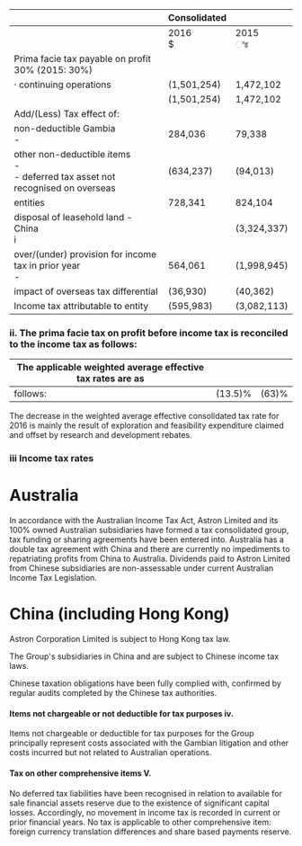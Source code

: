 |                                                                                    | Consolidated |             |
|------------------------------------------------------------------------------------|--------------|-------------|
|                                                                                    | 2016<br>\$   | 2015<br>ಿಕ  |
| Prima facie tax payable on profit 30% (2015: 30%)                                  |              |             |
| · continuing operations                                                            | (1,501,254)  | 1,472,102   |
|                                                                                    | (1,501,254)  | 1,472,102   |
| Add/(Less) Tax effect of:                                                          |              |             |
| non-deductible Gambia<br>-                                                         | 284,036      | 79,338      |
| other non-deductible items<br>-<br>- deferred tax asset not recognised on overseas | (634,237)    | (94,013)    |
| entities                                                                           | 728,341      | 824,104     |
| disposal of leasehold land - China<br>i                                            |              | (3,324,337) |
| over/(under) provision for income tax in prior year<br>-                           | 564,061      | (1,998,945) |
| impact of overseas tax differential                                                | (36,930)     | (40,362)    |
| Income tax attributable to entity                                                  | (595,983)    | (3,082,113) |

### ii. The prima facie tax on profit before income tax is reconciled to the income tax as follows:

| The applicable weighted average effective tax rates are as |         |       |
|------------------------------------------------------------|---------|-------|
| follows:                                                   | (13.5)% | (63)% |

The decrease in the weighted average effective consolidated tax rate for 2016 is mainly the result of exploration and feasibility expenditure claimed and offset by research and development rebates.

### iii Income tax rates

# Australia

In accordance with the Australian Income Tax Act, Astron Limited and its 100% owned Australian subsidiaries have formed a tax consolidated group, tax funding or sharing agreements have been entered into. Australia has a double tax agreement with China and there are currently no impediments to repatriating profits from China to Australia. Dividends paid to Astron Limited from Chinese subsidiaries are non-assessable under current Australian Income Tax Legislation.

# China (including Hong Kong)

Astron Corporation Limited is subject to Hong Kong tax law.

The Group's subsidiaries in China and are subject to Chinese income tax laws.

Chinese taxation obligations have been fully complied with, confirmed by regular audits completed by the Chinese tax authorities.

#### Items not chargeable or not deductible for tax purposes iv.

Items not chargeable or deductible for tax purposes for the Group principally represent costs associated with the Gambian litigation and other costs incurred but not related to Australian operations.

#### Tax on other comprehensive items V.

No deferred tax liabilities have been recognised in relation to available for sale financial assets reserve due to the existence of significant capital losses. Accordingly, no movement in income tax is recorded in current or prior financial years. No tax is applicable to other comprehensive item: foreign currency translation differences and share based payments reserve.